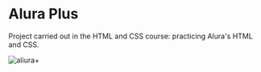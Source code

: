 # Alura Plus


Project carried out in the HTML and CSS course: practicing Alura's HTML and CSS.

![aliura+](https://user-images.githubusercontent.com/104650390/176817186-95215f33-947a-4420-938f-cea9479cc07d.png)
